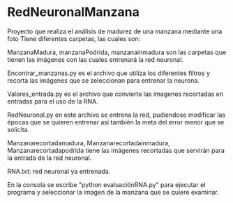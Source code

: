 # RedNeuronalManzana
Proyecto que realiza el análisis de madurez de una manzana mediante una foto 
Tiene diferentes carpetas, las cuales son:

ManzanaMadura, manzanaPodrida, manzanainmadura son las carpetas que tienen las imágenes con las cuales entrenará la red neuronal.

Encontrar_manzanas.py es el archivo que utiliza los diferentes filtros y recorta las imágenes que se seleccionan para entrenar la neurona.

Valores_entrada.py es el archivo que convierte las imagenes recortadas en entradas para el uso de la RNA.

RedNeuronal.py en este archivo se entrena la red, pudiendose modificar las épocas que se quieren entrenar así también la meta del error menor que se solicita.

Manzanarecortadamadura, Manzanarecortadainmadura, Manzanarecortadapodrida tiene las imágenes recortadas que servirán para la entrada de la red neuronal.

RNA.txt: red neuronal ya entrenada.

En la consola se escribe "python evaluaciónRNA.py" para ejecutar el programa y seleccionar la imagen de la manzana que se quiere examinar.

